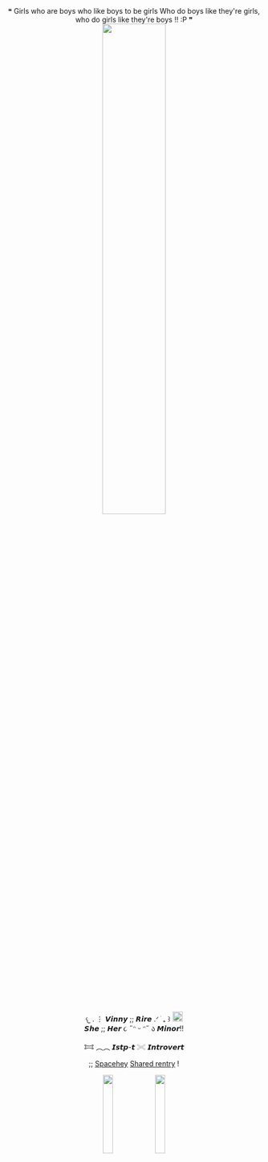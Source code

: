 <div id="header" align="center">
 ❝ Girls who are boys who like boys to be girls
Who do boys like they're girls, who do girls like they're boys !! :P ❞
<div align="center">
<img src="(https://files.catbox.moe/bdpoj9.g)""  width="50%" heigh="3%"


<div id="header" align="center">

 
𐔌   .  ⋮ 𝙑𝙞𝙣𝙣𝙮 ;; 𝙍𝙞𝙧𝙚   .ᐟ  ֹ   ₊ ꒱ <img src="https://files.catbox.moe/3z55xw.gif" width="20" heigh="10%">  
‎
𝙎𝙝𝙚 ;; 𝙃𝙚𝙧 ૮ ˶ᵔ ᵕ ᵔ˶ ა 𝙈𝙞𝙣𝙤𝙧!!

𐂯 ︵︵ 𝙄𝙨𝙩𝙥-𝙩 𓏵 𝙄𝙣𝙩𝙧𝙤𝙫𝙚𝙧𝙩



;; [Spacehey](https://spacehey.com/fleshylust)  [Shared rentry](https://rentry.co/tootsierolls)  !


<div id="header" align="center">
 <img src="https://files.catbox.moe/vx8hmf.png" width="20%" heigh="3%"> <img src="https://files.catbox.moe/e1tot9.png" width="20%" heigh="3%">

